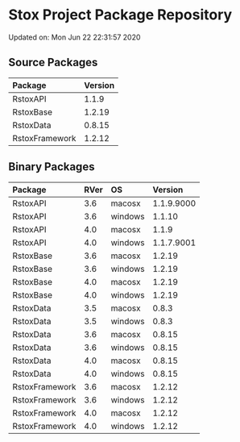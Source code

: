 # Stox Project Package Repository


Updated on: Mon Jun 22 22:31:57 2020
## Source Packages

|Package        |Version |
|:--------------|:-------|
|RstoxAPI       |1.1.9   |
|RstoxBase      |1.2.19  |
|RstoxData      |0.8.15  |
|RstoxFramework |1.2.12  |

## Binary Packages

|Package        |RVer |OS      |Version    |
|:--------------|:----|:-------|:----------|
|RstoxAPI       |3.6  |macosx  |1.1.9.9000 |
|RstoxAPI       |3.6  |windows |1.1.10     |
|RstoxAPI       |4.0  |macosx  |1.1.9      |
|RstoxAPI       |4.0  |windows |1.1.7.9001 |
|RstoxBase      |3.6  |macosx  |1.2.19     |
|RstoxBase      |3.6  |windows |1.2.19     |
|RstoxBase      |4.0  |macosx  |1.2.19     |
|RstoxBase      |4.0  |windows |1.2.19     |
|RstoxData      |3.5  |macosx  |0.8.3      |
|RstoxData      |3.5  |windows |0.8.3      |
|RstoxData      |3.6  |macosx  |0.8.15     |
|RstoxData      |3.6  |windows |0.8.15     |
|RstoxData      |4.0  |macosx  |0.8.15     |
|RstoxData      |4.0  |windows |0.8.15     |
|RstoxFramework |3.6  |macosx  |1.2.12     |
|RstoxFramework |3.6  |windows |1.2.12     |
|RstoxFramework |4.0  |macosx  |1.2.12     |
|RstoxFramework |4.0  |windows |1.2.12     |
